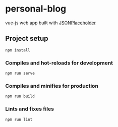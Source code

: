 # personal-blog

vue-js web app built with [JSONPlaceholder](https://github.com/typicode/jsonplaceholder)

## Project setup

```
npm install
```

### Compiles and hot-reloads for development

```
npm run serve
```

### Compiles and minifies for production

```
npm run build
```

### Lints and fixes files

```
npm run lint
```
